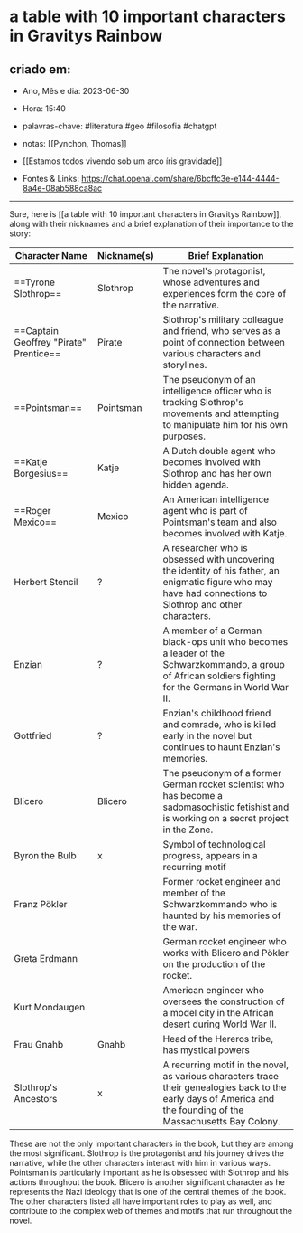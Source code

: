 # a table with 10 important characters in Gravitys Rainbow

## criado em: 
-  Ano, Mês e dia: 2023-06-30
- Hora: 15:40
- palavras-chave: #literatura #geo #filosofia #chatgpt 
- notas: [[Pynchon, Thomas]]
- [[Estamos todos vivendo sob um arco íris gravidade]]

- Fontes & Links: https://chat.openai.com/share/6bcffc3e-e144-4444-8a4e-08ab588ca8ac
---

Sure, here is [[a table with 10 important characters in Gravitys Rainbow]], along with their nicknames and a brief explanation of their importance to the story:

| Character Name                         | Nickname(s) | Brief Explanation                                                                                                                                           |
| -------------------------------------- | ----------- | ----------------------------------------------------------------------------------------------------------------------------------------------------------- |
| ==Tyrone Slothrop==                    | Slothrop    | The novel's protagonist, whose adventures and experiences form the core of the narrative.                                                                   |
| ==Captain Geoffrey "Pirate" Prentice== | Pirate      | Slothrop's military colleague and friend, who serves as a point of connection between various characters and storylines.                                    |
| ==Pointsman==                          | Pointsman   | The pseudonym of an intelligence officer who is tracking Slothrop's movements and attempting to manipulate him for his own purposes.                        |
| ==Katje Borgesius==                    | Katje       | A Dutch double agent who becomes involved with Slothrop and has her own hidden agenda.                                                                      |
| ==Roger Mexico==                       | Mexico      | An American intelligence agent who is part of Pointsman's team and also becomes involved with Katje.                                                        |
| Herbert Stencil                        | ?           | A researcher who is obsessed with uncovering the identity of his father, an enigmatic figure who may have had connections to Slothrop and other characters. |
| Enzian                                 | ?           | A member of a German black-ops unit who becomes a leader of the Schwarzkommando, a group of African soldiers fighting for the Germans in World War II.      |
| Gottfried                              | ?           | Enzian's childhood friend and comrade, who is killed early in the novel but continues to haunt Enzian's memories.                                           |
| Blicero                                | Blicero     | The pseudonym of a former German rocket scientist who has become a sadomasochistic fetishist and is working on a secret project in the Zone.                |
| Byron the Bulb                         | x           | Symbol of technological progress, appears in a recurring motif                                                                                              |
|Franz Pökler|             |Former rocket engineer and member of the Schwarzkommando who is haunted by his memories of the war.|
|Greta Erdmann|             |German rocket engineer who works with Blicero and Pökler on the production of the rocket.|
|Kurt Mondaugen|             |American engineer who oversees the construction of a model city in the African desert during World War II.|
| Frau Gnahb                             | Gnahb       | Head of the Hereros tribe, has mystical powers                                                                                                              |
| Slothrop's Ancestors                   | x           | A recurring motif in the novel, as various characters trace their genealogies back to the early days of America and the founding of the Massachusetts Bay Colony. |

These are not the only important characters in the book, but they are among the most significant. Slothrop is the protagonist and his journey drives the narrative, while the other characters interact with him in various ways. Pointsman is particularly important as he is obsessed with Slothrop and his actions throughout the book. Blicero is another significant character as he represents the Nazi ideology that is one of the central themes of the book. The other characters listed all have important roles to play as well, and contribute to the complex web of themes and motifs that run throughout the novel.